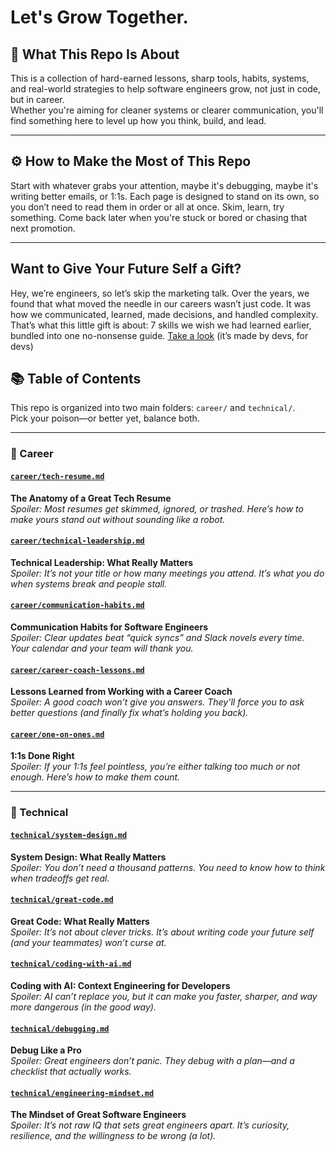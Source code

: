 # Let's Grow Together.

## 🧠 What This Repo Is About

This is a collection of hard-earned lessons, sharp tools, habits, systems, and real-world strategies to help software engineers grow, not just in code, but in career.  
Whether you're aiming for cleaner systems or clearer communication, you'll find something here to level up how you think, build, and lead.

---

## ⚙️ How to Make the Most of This Repo

Start with whatever grabs your attention, maybe it's debugging, maybe it's writing better emails, or 1:1s. Each page is designed to stand on its own, so you don’t need to read them in order or all at once.
Skim, learn, try something. Come back later when you're stuck or bored or chasing that next promotion.

---

## Want to Give Your Future Self a Gift?

Hey, we’re engineers, so let’s skip the marketing talk.
Over the years, we found that what moved the needle in our careers wasn’t just code. It was how we communicated, learned, made decisions, and handled complexity.
That’s what this little gift is about: 7 skills we wish we had learned earlier, bundled into one no-nonsense guide.
[Take a look](https://www.bytestoskills.co/) (it’s made by devs, for devs)

## 📚 Table of Contents

This repo is organized into two main folders: `career/` and `technical/`.  
Pick your poison—or better yet, balance both.

---

### 🧭 Career

#### [`career/tech-resume.md`](./career/tech-resume.md)  
**The Anatomy of a Great Tech Resume**  
*Spoiler: Most resumes get skimmed, ignored, or trashed. Here’s how to make yours stand out without sounding like a robot.*

#### [`career/technical-leadership.md`](./career/technical-leadership.md)  
**Technical Leadership: What Really Matters**  
*Spoiler: It’s not your title or how many meetings you attend. It’s what you do when systems break and people stall.*

#### [`career/communication-habits.md`](./career/communication-habits.md)  
**Communication Habits for Software Engineers**  
*Spoiler: Clear updates beat “quick syncs” and Slack novels every time. Your calendar and your team will thank you.*

#### [`career/career-coach-lessons.md`](./career/career-coach-lessons.md)  
**Lessons Learned from Working with a Career Coach**  
*Spoiler: A good coach won’t give you answers. They’ll force you to ask better questions (and finally fix what’s holding you back).*

#### [`career/one-on-ones.md`](./career/one-on-ones.md)  
**1:1s Done Right**  
*Spoiler: If your 1:1s feel pointless, you’re either talking too much or not enough. Here’s how to make them count.*

---

### 🧠 Technical

#### [`technical/system-design.md`](./technical/system-design.md)  
**System Design: What Really Matters**  
*Spoiler: You don’t need a thousand patterns. You need to know how to think when tradeoffs get real.*

#### [`technical/great-code.md`](./technical/great-code.md)  
**Great Code: What Really Matters**  
*Spoiler: It’s not about clever tricks. It’s about writing code your future self (and your teammates) won’t curse at.*

#### [`technical/coding-with-ai.md`](./technical/coding-with-ai.md)  
**Coding with AI: Context Engineering for Developers**  
*Spoiler: AI can’t replace you, but it can make you faster, sharper, and way more dangerous (in the good way).*

#### [`technical/debugging.md`](./technical/debugging.md)  
**Debug Like a Pro**  
*Spoiler: Great engineers don’t panic. They debug with a plan—and a checklist that actually works.*

#### [`technical/engineering-mindset.md`](./technical/engineering-mindset.md)  
**The Mindset of Great Software Engineers**  
*Spoiler: It’s not raw IQ that sets great engineers apart. It’s curiosity, resilience, and the willingness to be wrong (a lot).*
